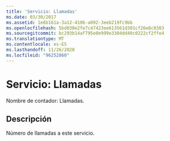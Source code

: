 ```yaml
---
title: 'Servicio: Llamadas'
ms.date: 03/30/2017
ms.assetid: 1e6b161a-3a12-4106-a092-3eeb219fc9bb
ms.openlocfilehash: 5bd030e2fe7c47423ee613561d301cf26e8c8303
ms.sourcegitcommit: bc293b14af795e0e999e3304dd40c0222cf2ffe4
ms.translationtype: MT
ms.contentlocale: es-ES
ms.lasthandoff: 11/26/2020
ms.locfileid: "96252860"
---
```

# <a name="service-calls"></a>Servicio: Llamadas

Nombre de contador: Llamadas.  
  
## <a name="description"></a>Descripción  

 Número de llamadas a este servicio.
